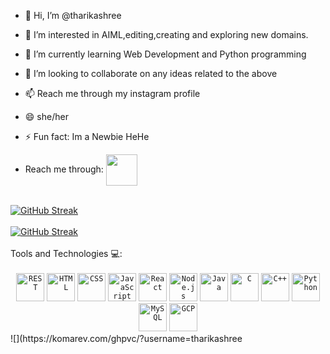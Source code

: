 - 👋 Hi, I’m @tharikashree
- 👀 I’m interested in AIML,editing,creating and exploring new domains. 
- 🌱 I’m currently learning Web Development and Python programming
- 💞️ I’m looking to collaborate on any ideas related to the above
- 📫 Reach me through my instagram profile
- 😄 she/her
- ⚡ Fun fact: Im a Newbie HeHe

- Reach me through: 
 <a href="https://in.linkedin.com/in/tharika-shree-r-9a6912253" target="blank"><img align="center" src="https://cdn-icons-png.flaticon.com/128/2504/2504923.png" height="50" /></a>
 <br>
<a href="https://git.io/streak-stats"><img src="https://github-readme-streak-stats.herokuapp.com?user=tharikashree&theme=tokyonight&exclude_days=Sun%2CSat" alt="GitHub Streak" /></a>
<br>
<br>
<a href="https://git.io/streak-stats"><img src="https://github-readme-stats.vercel.app/api/top-langs/?username=tharikashree&theme=tokyonight&layout=donut-vertical" alt="GitHub Streak" /></a>
<br><br>
Tools and Technologies 💻:
<br>
<br>
<div align="center">
	<code><img width="45" src="https://user-images.githubusercontent.com/25181517/192107858-fe19f043-c502-4009-8c47-476fc89718ad.png" alt="REST" title="REST"/></code>
	<code><img width="45" src="https://user-images.githubusercontent.com/25181517/192158954-f88b5814-d510-4564-b285-dff7d6400dad.png" alt="HTML" title="HTML"/></code>
	<code><img width="45" src="https://user-images.githubusercontent.com/25181517/183898674-75a4a1b1-f960-4ea9-abcb-637170a00a75.png" alt="CSS" title="CSS"/></code>
	<code><img width="45" src="https://user-images.githubusercontent.com/25181517/117447155-6a868a00-af3d-11eb-9cfe-245df15c9f3f.png" alt="JavaScript" title="JavaScript"/></code>
	<code><img width="45" src="https://user-images.githubusercontent.com/25181517/183897015-94a058a6-b86e-4e42-a37f-bf92061753e5.png" alt="React" title="React"/></code>
	<code><img width="45" src="https://user-images.githubusercontent.com/25181517/183568594-85e280a7-0d7e-4d1a-9028-c8c2209e073c.png" alt="Node.js" title="Node.js"/></code>
	<code><img width="45" src="https://user-images.githubusercontent.com/25181517/117201156-9a724800-adec-11eb-9a9d-3cd0f67da4bc.png" alt="Java" title="Java"/></code>
	<code><img width="45" src="https://user-images.githubusercontent.com/25181517/192106070-46255bcf-65e6-4c6b-a296-bf8d0d8fb2a7.png" alt="C" title="C"/></code>
	<code><img width="45" src="https://user-images.githubusercontent.com/25181517/192106073-90fffafe-3562-4ff9-a37e-c77a2da0ff58.png" alt="C++" title="C++"/></code>
	<code><img width="45" src="https://user-images.githubusercontent.com/25181517/183423507-c056a6f9-1ba8-4312-a350-19bcbc5a8697.png" alt="Python" title="Python"/></code>
	<code><img width="45" src="https://user-images.githubusercontent.com/25181517/183896128-ec99105a-ec1a-4d85-b08b-1aa1620b2046.png" alt="MySQL" title="MySQL"/></code>
	<code><img width="45" src="https://user-images.githubusercontent.com/25181517/183911547-990692bc-8411-4878-99a0-43506cdb69cf.png" alt="GCP" title="GCP"/></code>
</div>
![](https://komarev.com/ghpvc/?username=tharikashree
<!---
tharikashree/tharikashree is a ✨ special ✨ repository because its `README.md` (this file) appears on your GitHub profile.
You can click the Preview link to take a look at your changes.
--->
